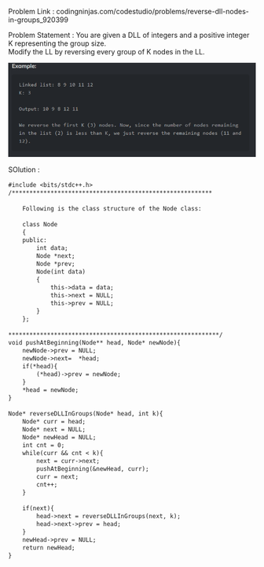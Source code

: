 Problem Link : codingninjas.com/codestudio/problems/reverse-dll-nodes-in-groups_920399

Problem Statement : You are given a DLL of integers and a positive integer K representing the group size. <br>
Modify the LL by reversing every group of K nodes in the LL.

![](../images/b11.PNG)

SOlution :

```
#include <bits/stdc++.h> 
/*********************************************************

    Following is the class structure of the Node class:

    class Node
	{
	public:
	    int data;
	    Node *next;
	    Node *prev;
	    Node(int data)
	    {
	        this->data = data;
	        this->next = NULL;
	        this->prev = NULL;
	    }
	};

************************************************************/
void pushAtBeginning(Node** head, Node* newNode){
	newNode->prev = NULL;
	newNode->next=  *head;
	if(*head){
		(*head)->prev = newNode;
	}
	*head = newNode;
}

Node* reverseDLLInGroups(Node* head, int k){	
    Node* curr = head;
	Node* next = NULL;
	Node* newHead = NULL;
	int cnt = 0;
	while(curr && cnt < k){
		next = curr->next;
		pushAtBeginning(&newHead, curr);
		curr = next;
		cnt++;
	}

	if(next){
		head->next = reverseDLLInGroups(next, k);
		head->next->prev = head;
	}
	newHead->prev = NULL;
	return newHead;
}

```